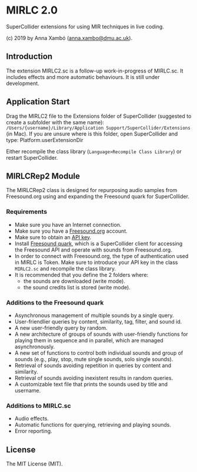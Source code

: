 
MIRLC 2.0
===
SuperCollider extensions for using MIR techniques in live coding.

(c) 2019 by Anna Xambó (<anna.xambo@dmu.ac.uk>).


Introduction
----

The extension MIRLC2.sc is a follow-up work-in-progress of MIRLC.sc. It includes effects and more automatic behaviours. It is still under development.


Application Start
----

Drag the MIRLC2 file to the Extensions folder of SuperCollider (suggested to create a subfolder with the same name): `/Users/{username}/Library/Application Support/SuperCollider/Extensions` (in Mac). If you are unsure where is this folder, open SuperCollider and type: Platform.userExtensionDir

Either recompile the class library (`Language>Recompile Class Library`) or restart SuperCollider.

MIRLCRep2 Module
----

The MIRLCRep2 class is designed for repurposing audio samples from Freesound.org using and expanding the Freesound quark for SuperCollider.

### Requirements

* Make sure you have an Internet connection.
* Make sure you have a [Freesound.org](http://freesound.org) account.
* Make sure to obtain an [API key](https://freesound.org/help/developers/).
* Install [Freesound quark](https://github.com/g-roma/Freesound.sc), which is a SuperCollider client for accessing the Freesound API and operate with sounds from Freesound.org.
* In order to connect with Freesound.org, the type of authentication used in MIRLC is Token. Make sure to introduce your API key in the class `MIRLC2.sc` and recompile the class library.
* It is recommended that you define the 2 folders where:
	* the sounds are downloaded (write mode).
	* the sound credits list is stored (write mode).

### Additions to the Freesound quark

* Asynchronous management of multiple sounds by a single query.
* User-friendlier queries by content, similarity, tag, filter, and sound id.
* A new user-friendly query by random.
* A new architecture of groups of sounds with user-friendly functions for playing them in sequence and in parallel, which are managed asynchronously.
* A new set of functions to control both individual sounds and group of sounds (e.g., play, stop, mute single sounds, solo single sounds).
* Retrieval of sounds avoiding repetition in queries by content and similarity.
* Retrieval of sounds avoiding inexistent results in random queries.
* A customizable text file that prints the sounds used by title and username.

### Additions to MIRLC.sc

* Audio effects.
* Automatic functions for querying, retrieving and playing sounds.
* Error reporting.


License
----

The MIT License (MIT).
